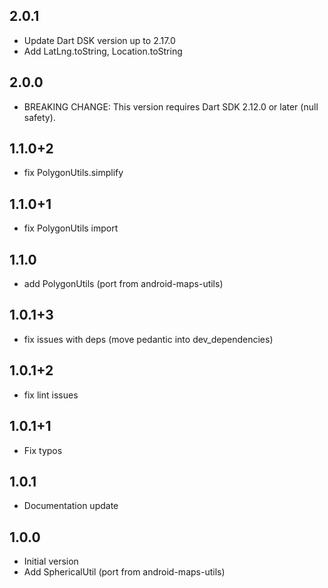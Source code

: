 ## 2.0.1

* Update Dart DSK version up to 2.17.0
* Add LatLng.toString, Location.toString

## 2.0.0

* BREAKING CHANGE: This version requires Dart SDK 2.12.0 or later (null safety).

## 1.1.0+2

- fix PolygonUtils.simplify

## 1.1.0+1

- fix PolygonUtils import 

## 1.1.0

- add PolygonUtils (port from android-maps-utils) 

## 1.0.1+3

- fix issues with deps (move pedantic into dev_dependencies) 

## 1.0.1+2

- fix lint issues 

## 1.0.1+1

- Fix typos


## 1.0.1

- Documentation update


## 1.0.0

- Initial version
- Add SphericalUtil (port from android-maps-utils) 
